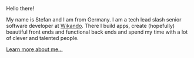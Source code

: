 Hello there!

My name is Stefan and I am from Germany. I am a tech lead slash senior software developer at [Wikando](https://fundraisingbox.com/). There I build apps, create (hopefully) beautiful front ends and functional back ends and spend my time with a lot of clever and talented people.

[Learn more about me...](https://stefan-bauer.online/about/)
